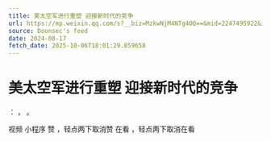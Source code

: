 ```yaml
---
title: 美太空军进行重塑 迎接新时代的竞争
url: https://mp.weixin.qq.com/s?__biz=MzkwNjM4NTg4OQ==&mid=2247495922&idx=2&sn=1dc0fa4f2c4a76712894edae35c2f1e5
source: Doonsec's feed
date: 2024-08-17
fetch_date: 2025-10-06T18:01:29.859658
---
```


# 美太空军进行重塑 迎接新时代的竞争

：
，
。

视频
小程序
赞
，轻点两下取消赞
在看
，轻点两下取消在看
